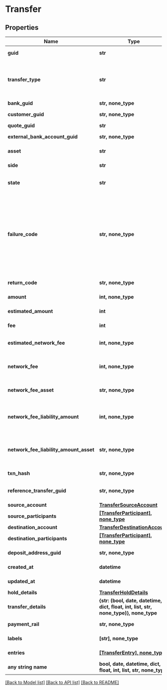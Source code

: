# Transfer


## Properties
Name | Type | Description | Notes
------------ | ------------- | ------------- | -------------
**guid** | **str** | Auto-generated unique identifier for the transfer. | [optional] 
**transfer_type** | **str** | The type of transfer; one of funding, book, crypto, instant_funding, funding_return, crypto_return, loss_recovery, inter_account, lightning, or instant_funding_return. | [optional] 
**bank_guid** | **str, none_type** | The associated bank&#39;s identifier. | [optional] 
**customer_guid** | **str, none_type** | The associated customer&#39;s identifier. | [optional] 
**quote_guid** | **str** | The associated quote&#39;s identifier. | [optional] 
**external_bank_account_guid** | **str, none_type** | The associated external bank account&#39;s identifier. | [optional] 
**asset** | **str** | The asset the transfer is related to, e.g., USD. | [optional] 
**side** | **str** | The direction of the quote; one of deposit or withdrawal. | [optional] 
**state** | **str** | The state of the transfer; one of storing, pending, reviewing, completed, or failed. | [optional] 
**failure_code** | **str, none_type** | The failure code for failed transfers; one of non_sufficient_funds, refresh_required, party_name_invalid, payment_rail_invalid, compliance_rejection, cancelled, reversed, limit_exceeded, network_fee_too_low, amount_too_low, internal_error, invalid_address, invalid_destination, customer_action_required, or external_vendor_error. | [optional] 
**return_code** | **str, none_type** | The return code for reversed transfers | [optional] 
**amount** | **int, none_type** | The actual amount in base units of the asset. | [optional] 
**estimated_amount** | **int** | The estimated amount in base units of the asset. | [optional] 
**fee** | **int** | The fee associated with the transfer. | [optional] 
**estimated_network_fee** | **int, none_type** | The estimated network fee in base units of network_fee_asset. Only present on &#x60;crypto&#x60; transfers. | [optional] 
**network_fee** | **int, none_type** | The actual network fee in base units of network_fee_asset. Only present on &#x60;crypto&#x60; transfers that have successfully completed. | [optional] 
**network_fee_asset** | **str, none_type** | The asset code of the network fee. Only present on &#x60;crypto&#x60; transfers that have successfully completed. | [optional] 
**network_fee_liability_amount** | **int, none_type** | The equivalent fiat network fee in base units of network_fee_liability_amount_asset. Only present on &#x60;crypto&#x60; transfers that have successfully completed. | [optional] 
**network_fee_liability_amount_asset** | **str, none_type** | The fiat asset the network_fee_liability_amount is denominated in. Only present on &#x60;crypto&#x60; transfers that have successfully completed. | [optional] 
**txn_hash** | **str, none_type** | The hash of the blockchain transaction | [optional] 
**reference_transfer_guid** | **str, none_type** | The guid of the related transfer. Only present on return type transfers. | [optional] 
**source_account** | [**TransferSourceAccount**](TransferSourceAccount.md) |  | [optional] 
**source_participants** | [**[TransferParticipant], none_type**](TransferParticipant.md) | The participants in the source account. | [optional] 
**destination_account** | [**TransferDestinationAccount**](TransferDestinationAccount.md) |  | [optional] 
**destination_participants** | [**[TransferParticipant], none_type**](TransferParticipant.md) | The participants in the source account. | [optional] 
**deposit_address_guid** | **str, none_type** | The guid of the deposit address. Only present on crypto deposits. | [optional] 
**created_at** | **datetime** | ISO8601 datetime the record was created at. | [optional] 
**updated_at** | **datetime** | ISO8601 datetime the record was last updated at. | [optional] 
**hold_details** | [**TransferHoldDetails**](TransferHoldDetails.md) |  | [optional] 
**transfer_details** | **{str: (bool, date, datetime, dict, float, int, list, str, none_type)}, none_type** | The raw details on the transfer from the bank. | [optional] 
**payment_rail** | **str, none_type** | The rail the payment was done on. One of: ach, eft, wire, rtp | [optional] 
**labels** | **[str], none_type** | The labels associated with the transfer. | [optional] 
**entries** | [**[TransferEntry], none_type**](TransferEntry.md) | Transfer entries associated with the batch transfer | [optional] 
**any string name** | **bool, date, datetime, dict, float, int, list, str, none_type** | any string name can be used but the value must be the correct type | [optional]

[[Back to Model list]](../README.md#documentation-for-models) [[Back to API list]](../README.md#documentation-for-api-endpoints) [[Back to README]](../README.md)


